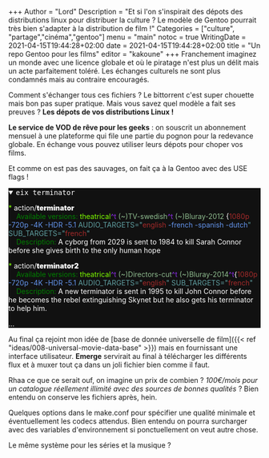+++
Author = "Lord"
Description = "Et si l'on s'inspirait des dépots des distributions linux pour distribuer la culture ? Le modèle de Gentoo pourrait très bien s'adapter à la distribution de film !"
Categories = ["culture", "partage","cinéma","gentoo"]
menu = "main"
notoc = true
WritingDate = 2021-04-15T19:44:28+02:00
date = 2021-04-15T19:44:28+02:00
title = "Un repo Gentoo pour les films"
editor = "kakoune"
+++
Franchement imaginez un monde avec une licence globale et où le piratage n'est plus un délit mais un acte parfaitement toléré.
Les échanges culturels ne sont plus condamnés mais au contraire encouragés.

Comment s'échanger tous ces fichiers ?
Le bittorrent c'est super chouette mais bon pas super pratique.
Mais vous savez quel modèle a fait ses preuves ?
**Les dépots de vos distributions Linux !**

**Le service de VOD de rêve pour les geeks** : on souscrit un abonnement mensuel à une plateforme qui file une partie du pognon pour la redevance globale.
En échange vous pouvez utiliser leurs dépots pour choper vos films.

Et comme on est pas des sauvages, on fait ça à la Gentoo avec des USE flags !

<details open style="color:white;background-color:#111;"><summary><kbd>eix terminator</kbd></summary>

<span style="color:chartreuse;">*</span> action/<span style="font-weight:900;">terminator</span><br>
    <span style="color:green;">Available versions:</span>	<span style="color:chartreuse;">theatrical</span><span style="color:blueviolet;">^t</span> <span style="color:darkseagreen;">(~)TV-swedish</span><span style="color:blueviolet;">^t</span> <span style="color:darkseagreen;">(~)Bluray-2012</span> {<span style="color:brown;">1080p</span> <span style="color:cornflowerblue;">-720p -4K -HDR -5.1</span> <span style="color:cadetblue;">AUDIO_TARGETS="</span><span style="color:brown;">english</span> <span style="color:cornflowerblue;">-french -spanish -dutch</span><span style="color:cadetblue;">" SUB_TARGETS="</span><span style="color:brown;">french</span><span style="color:cadetblue;">"</span><br>
    <span style="color:green;">Description:</span>		A cyborg from 2029 is sent to 1984 to kill Sarah Connor before she gives birth to the only human hope
  
<span style="color:chartreuse;">*</span> action/<span style="font-weight:900;">terminator2</span><br>
    <span style="color:green;">Available versions:</span>	<span style="color:chartreuse;">theatrical</span><span style="color:blueviolet;">^t</span> <span style="color:darkseagreen;">(~)Directors-cut</span><span style="color:blueviolet;">^t</span> <span style="color:darkseagreen;">(~)Bluray-2014</span><span style="color:blueviolet;">^t</span>{<span style="color:brown;">1080p</span> <span style="color:cornflowerblue;">-720p -4K -HDR -5.1</span> <span style="color:cadetblue;">AUDIO_TARGETS="</span><span style="color:brown;">english</span><span style="color:cadetblue;">" SUB_TARGETS="</span><span style="color:brown;">french</span><span style="color:cadetblue;">"</span><br>
    <span style="color:green;">Description:</span>		A new terminator is sent in 1995 to kill John Connor before he becomes the rebel extinguishing Skynet but he also gets his terminator to help him.

…

</details>

Au final ça rejoint mon idée de [base de donnée universelle de film]({{< ref "ideas/008-universal-movie-data-base" >}}) mais en fournissant une interface utilisateur.
**Emerge** servirait au final à télécharger les différents flux et à muxer tout ça dans un joli fichier bien comme il faut.

Rhaa ce que ce serait ouf, on imagine un prix de combien ? *100€/mois pour un catalogue réellement illimité avec des sources de bonnes qualités* ?
Bien entendu on conserve les fichiers après, hein.

Quelques options dans le make.conf pour spécifier une qualité minimale et éventuellement les codecs attendus.
Bien entendu on pourra surcharger avec des variables d'environnement si ponctuellement on veut autre chose.

Le même système pour les séries et la musique ?
